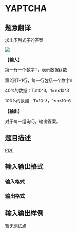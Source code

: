 # YAPTCHA

## 题意翻译

求出下列式子的答案

![](http://acm.hdu.edu.cn/data/images/con181-1009-1.JPG)

**【输入】**

第一行一个数字T，表示数据组数

第2到T+1行，每一行包括一个数字n

40%的数据：T≤10^3，1≤n≤10^3

100%的数据：T≤10^3，1≤n≤10^6

**【输出】**

对于每一组询问，输出答案。

## 题目描述

[problemUrl]: https://uva.onlinejudge.org/index.php?option=com_onlinejudge&Itemid=8&category=447&page=show_problem&problem=4180

[PDF](https://uva.onlinejudge.org/external/14/p1434.pdf)

## 输入输出格式

### 输入格式

### 输出格式

## 输入输出样例

暂无测试点

